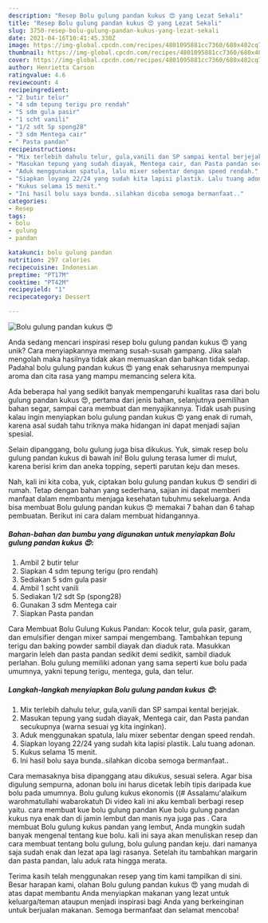 ```yaml
---
description: "Resep Bolu gulung pandan kukus 😍 yang Lezat Sekali"
title: "Resep Bolu gulung pandan kukus 😍 yang Lezat Sekali"
slug: 3750-resep-bolu-gulung-pandan-kukus-yang-lezat-sekali
date: 2021-04-16T10:41:45.330Z
image: https://img-global.cpcdn.com/recipes/4801095881cc7360/680x482cq70/bolu-gulung-pandan-kukus-😍-foto-resep-utama.jpg
thumbnail: https://img-global.cpcdn.com/recipes/4801095881cc7360/680x482cq70/bolu-gulung-pandan-kukus-😍-foto-resep-utama.jpg
cover: https://img-global.cpcdn.com/recipes/4801095881cc7360/680x482cq70/bolu-gulung-pandan-kukus-😍-foto-resep-utama.jpg
author: Henrietta Carson
ratingvalue: 4.6
reviewcount: 4
recipeingredient:
- "2 butir telur"
- "4 sdm tepung terigu pro rendah"
- "5 sdm gula pasir"
- "1 scht vanili"
- "1/2 sdt Sp spong28"
- "3 sdm Mentega cair"
- " Pasta pandan"
recipeinstructions:
- "Mix terlebih dahulu telur, gula,vanili dan SP sampai kental berjejak."
- "Masukan tepung yang sudah diayak, Mentega cair, dan Pasta pandan secukupnya (warna sesuai yg kita inginkan)."
- "Aduk menggunakan spatula, lalu mixer sebentar dengan speed rendah."
- "Siapkan loyang 22/24 yang sudah kita lapisi plastik. Lalu tuang adonan."
- "Kukus selama 15 menit."
- "Ini hasil bolu saya bunda..silahkan dicoba semoga bermanfaat.."
categories:
- Resep
tags:
- bolu
- gulung
- pandan

katakunci: bolu gulung pandan 
nutrition: 297 calories
recipecuisine: Indonesian
preptime: "PT17M"
cooktime: "PT42M"
recipeyield: "1"
recipecategory: Dessert

---
```



![Bolu gulung pandan kukus 😍](https://img-global.cpcdn.com/recipes/4801095881cc7360/680x482cq70/bolu-gulung-pandan-kukus-😍-foto-resep-utama.jpg)

Anda sedang mencari inspirasi resep bolu gulung pandan kukus 😍 yang unik? Cara menyiapkannya memang susah-susah gampang. Jika salah mengolah maka hasilnya tidak akan memuaskan dan bahkan tidak sedap. Padahal bolu gulung pandan kukus 😍 yang enak seharusnya mempunyai aroma dan cita rasa yang mampu memancing selera kita.

Ada beberapa hal yang sedikit banyak mempengaruhi kualitas rasa dari bolu gulung pandan kukus 😍, pertama dari jenis bahan, selanjutnya pemilihan bahan segar, sampai cara membuat dan menyajikannya. Tidak usah pusing kalau ingin menyiapkan bolu gulung pandan kukus 😍 yang enak di rumah, karena asal sudah tahu triknya maka hidangan ini dapat menjadi sajian spesial.

Selain dipanggang, bolu gulung juga bisa dikukus. Yuk, simak resep bolu gulung pandan kukus di bawah ini! Bolu gulung terasa lumer di mulut, karena berisi krim dan aneka topping, seperti parutan keju dan meses.


Nah, kali ini kita coba, yuk, ciptakan bolu gulung pandan kukus 😍 sendiri di rumah. Tetap dengan bahan yang sederhana, sajian ini dapat memberi manfaat dalam membantu menjaga kesehatan tubuhmu sekeluarga. Anda bisa membuat Bolu gulung pandan kukus 😍 memakai 7 bahan dan 6 tahap pembuatan. Berikut ini cara dalam membuat hidangannya.

<!--inarticleads1-->

##### Bahan-bahan dan bumbu yang digunakan untuk menyiapkan Bolu gulung pandan kukus 😍:

1. Ambil 2 butir telur
1. Siapkan 4 sdm tepung terigu (pro rendah)
1. Sediakan 5 sdm gula pasir
1. Ambil 1 scht vanili
1. Sediakan 1/2 sdt Sp (spong28)
1. Gunakan 3 sdm Mentega cair
1. Siapkan  Pasta pandan


Cara Membuat Bolu Gulung Kukus Pandan: Kocok telur, gula pasir, garam, dan emulsifier dengan mixer sampai mengembang. Tambahkan tepung terigu dan baking powder sambil diayak dan diaduk rata. Masukkan margarin leleh dan pasta pandan sedikit demi sedikit, sambil diaduk perlahan. Bolu gulung memiliki adonan yang sama seperti kue bolu pada umumnya, yakni tepung terigu, mentega, gula, dan telur. 

<!--inarticleads2-->

##### Langkah-langkah menyiapkan Bolu gulung pandan kukus 😍:

1. Mix terlebih dahulu telur, gula,vanili dan SP sampai kental berjejak.
1. Masukan tepung yang sudah diayak, Mentega cair, dan Pasta pandan secukupnya (warna sesuai yg kita inginkan).
1. Aduk menggunakan spatula, lalu mixer sebentar dengan speed rendah.
1. Siapkan loyang 22/24 yang sudah kita lapisi plastik. Lalu tuang adonan.
1. Kukus selama 15 menit.
1. Ini hasil bolu saya bunda..silahkan dicoba semoga bermanfaat..


Cara memasaknya bisa dipanggang atau dikukus, sesuai selera. Agar bisa digulung sempurna, adonan bolu ini harus dicetak lebih tipis daripada kue bolu pada umumnya. Bolu gulung kukus ekonomis ((# Assalamu&#39;alaikum warohmatullahi wabarokatuh Di video kali ini aku kembali berbagi resep yaitu. cara membuat kue bolu gulung pandan Kue bolu gulung pandan kukus nya enak dan di jamin lembut dan manis nya juga pas . Cara membuat Bolu gulung kukus pandan yang lembut, Anda mungkin sudah banyak mengenal tentang kue bolu. kali ini saya akan menuliskan resep dan cara membuat tentang bolu gulung, bolu gulung pandan keju. dari namanya saja sudah enak dan lezat apa lagi rasanya. Setelah itu tambahkan margarin dan pasta pandan, lalu aduk rata hingga merata. 

Terima kasih telah menggunakan resep yang tim kami tampilkan di sini. Besar harapan kami, olahan Bolu gulung pandan kukus 😍 yang mudah di atas dapat membantu Anda menyiapkan makanan yang lezat untuk keluarga/teman ataupun menjadi inspirasi bagi Anda yang berkeinginan untuk berjualan makanan. Semoga bermanfaat dan selamat mencoba!
